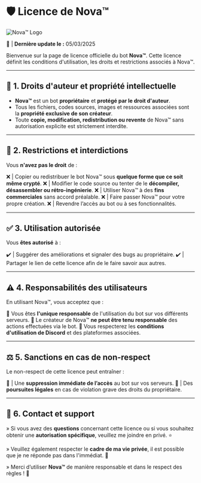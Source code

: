 # 🛡️ Licence de Nova™

![Nova™ Logo](https://raw.githubusercontent.com/TON-UTILISATEUR/TON-DEPOT/main/Nova.jpg) 

📜 | **Dernière update le :** 05/03/2025

Bienvenue sur la page de licence officielle du bot **Nova™**. Cette licence définit les conditions d'utilisation, les droits et restrictions associés à Nova™.

---

## 📌 1. Droits d'auteur et propriété intellectuelle

- **Nova™** est un bot **propriétaire** et **protégé par le droit d'auteur**.
- Tous les fichiers, codes sources, images et ressources associées sont la **propriété exclusive de son créateur**.
- Toute **copie, modification, redistribution ou revente** de Nova™ sans autorisation explicite est strictement interdite.

---

## 🚫 2. Restrictions et interdictions

Vous **n'avez pas le droit** de :

❌ | Copier ou redistribuer le bot Nova™ sous **quelque forme que ce soit même crypté**.
❌ | Modifier le code source ou tenter de le **décompiler, désassembler ou rétro-ingénierie**.
❌ | Utiliser Nova™ à des **fins commerciales** sans accord préalable.
❌ | Faire passer Nova™ pour votre propre création.
❌ | Revendre l’accès au bot ou à ses fonctionnalités.

---

## ✅ 3. Utilisation autorisée

Vous **êtes autorisé** à :

✔️ | Suggérer des améliorations et signaler des bugs au propriétaire.
✔️ | Partager le lien de cette licence afin de le faire savoir aux autres.

---

## ⚠️ 4. Responsabilités des utilisateurs

En utilisant Nova™, vous acceptez que :

🔹 Vous êtes **l'unique responsable** de l'utilisation du bot sur vos différents serveurs.
🔹 Le créateur de Nova™ **ne peut être tenu responsable** des actions effectuées via le bot.
🔹 Vous respecterez les **conditions d'utilisation de Discord** et des plateformes associées.

---

## ⚖️ 5. Sanctions en cas de non-respect

Le non-respect de cette licence peut entraîner :

🔴 | Une **suppression immédiate de l’accès** au bot sur vos serveurs.
🔴 | Des **poursuites légales** en cas de violation grave des droits du propriétaire.

---

## 📩 6. Contact et support

» Si vous avez des **questions** concernant cette licence ou si vous souhaitez obtenir une **autorisation spécifique**, veuillez me joindre en privé. ⭐

» Veuillez également respecter le **cadre de ma vie privée**, il est possible que je ne réponde pas dans l'immédiat. 💖

» Merci d’utiliser **Nova™** de manière responsable et dans le respect des règles ! 🚀
